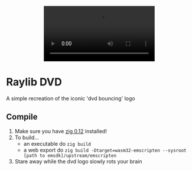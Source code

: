 <div align="center">
  <video src="https://github.com/ZackeryRSmith/raylib-dvd/assets/72983221/7e2854f9-27d2-4697-aacc-cbba4f638e05"></video>
</div>

# Raylib DVD
A simple recreation of the iconic 'dvd bouncing' logo

## Compile
1. Make sure you have [zig 0.12](https://ziglang.org/download/) installed!
2. To build...
   - an executable do `zig build`
   - a web export do `zig build -Dtarget=wasm32-emscripten --sysroot [path to emsdk]/upstream/emscripten`
3. Stare away while the dvd logo slowly rots your brain
